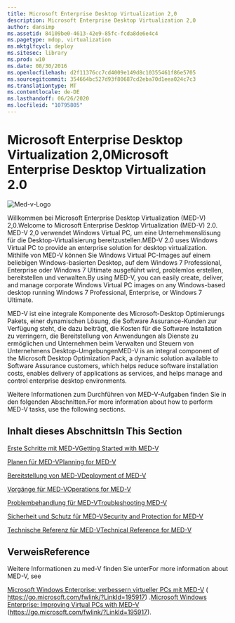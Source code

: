 ```yaml
---
title: Microsoft Enterprise Desktop Virtualization 2,0
description: Microsoft Enterprise Desktop Virtualization 2,0
author: dansimp
ms.assetid: 84109be0-4613-42e9-85fc-fcda8de6e4c4
ms.pagetype: mdop, virtualization
ms.mktglfcycl: deploy
ms.sitesec: library
ms.prod: w10
ms.date: 08/30/2016
ms.openlocfilehash: d2f11376cc7cd4009e149d8c10355461f86e5705
ms.sourcegitcommit: 354664bc527d93f80687cd2eba70d1eea024c7c3
ms.translationtype: MT
ms.contentlocale: de-DE
ms.lasthandoff: 06/26/2020
ms.locfileid: "10795805"
---
```

# <span data-ttu-id="ebda2-103">Microsoft Enterprise Desktop Virtualization 2,0</span><span class="sxs-lookup"><span data-stu-id="ebda2-103">Microsoft Enterprise Desktop Virtualization 2.0</span></span>


![Med-v-Logo](images/med-v2logo.gif)

<span data-ttu-id="ebda2-105">Willkommen bei Microsoft Enterprise Desktop Virtualization (MED-V) 2,0.</span><span class="sxs-lookup"><span data-stu-id="ebda2-105">Welcome to Microsoft Enterprise Desktop Virtualization (MED-V) 2.0.</span></span> <span data-ttu-id="ebda2-106">MED-V 2,0 verwendet Windows Virtual PC, um eine Unternehmenslösung für die Desktop-Virtualisierung bereitzustellen.</span><span class="sxs-lookup"><span data-stu-id="ebda2-106">MED-V 2.0 uses Windows Virtual PC to provide an enterprise solution for desktop virtualization.</span></span> <span data-ttu-id="ebda2-107">Mithilfe von MED-V können Sie Windows Virtual PC-Images auf einem beliebigen Windows-basierten Desktop, auf dem Windows 7 Professional, Enterprise oder Windows 7 Ultimate ausgeführt wird, problemlos erstellen, bereitstellen und verwalten.</span><span class="sxs-lookup"><span data-stu-id="ebda2-107">By using MED-V, you can easily create, deliver, and manage corporate Windows Virtual PC images on any Windows-based desktop running Windows 7 Professional, Enterprise, or Windows 7 Ultimate.</span></span>

<span data-ttu-id="ebda2-108">MED-V ist eine integrale Komponente des Microsoft-Desktop Optimierungs Pakets, einer dynamischen Lösung, die Software Assurance-Kunden zur Verfügung steht, die dazu beiträgt, die Kosten für die Software Installation zu verringern, die Bereitstellung von Anwendungen als Dienste zu ermöglichen und Unternehmen beim Verwalten und Steuern von Unternehmens Desktop-Umgebungen</span><span class="sxs-lookup"><span data-stu-id="ebda2-108">MED-V is an integral component of the Microsoft Desktop Optimization Pack, a dynamic solution available to Software Assurance customers, which helps reduce software installation costs, enables delivery of applications as services, and helps manage and control enterprise desktop environments.</span></span>

<span data-ttu-id="ebda2-109">Weitere Informationen zum Durchführen von MED-V-Aufgaben finden Sie in den folgenden Abschnitten.</span><span class="sxs-lookup"><span data-stu-id="ebda2-109">For more information about how to perform MED-V tasks, use the following sections.</span></span>

## <span data-ttu-id="ebda2-110">Inhalt dieses Abschnitts</span><span class="sxs-lookup"><span data-stu-id="ebda2-110">In This Section</span></span>


[<span data-ttu-id="ebda2-111">Erste Schritte mit MED-V</span><span class="sxs-lookup"><span data-stu-id="ebda2-111">Getting Started with MED-V</span></span>](getting-started-with-med-vmedv2.md)

[<span data-ttu-id="ebda2-112">Planen für MED-V</span><span class="sxs-lookup"><span data-stu-id="ebda2-112">Planning for MED-V</span></span>](planning-for-med-v.md)

[<span data-ttu-id="ebda2-113">Bereitstellung von MED-V</span><span class="sxs-lookup"><span data-stu-id="ebda2-113">Deployment of MED-V</span></span>](deployment-of-med-v.md)

[<span data-ttu-id="ebda2-114">Vorgänge für MED-V</span><span class="sxs-lookup"><span data-stu-id="ebda2-114">Operations for MED-V</span></span>](operations-for-med-v.md)

[<span data-ttu-id="ebda2-115">Problembehandlung für MED-V</span><span class="sxs-lookup"><span data-stu-id="ebda2-115">Troubleshooting MED-V</span></span>](troubleshooting-med-vmedv2.md)

[<span data-ttu-id="ebda2-116">Sicherheit und Schutz für MED-V</span><span class="sxs-lookup"><span data-stu-id="ebda2-116">Security and Protection for MED-V</span></span>](security-and-protection-for-med-v.md)

[<span data-ttu-id="ebda2-117">Technische Referenz für MED-V</span><span class="sxs-lookup"><span data-stu-id="ebda2-117">Technical Reference for MED-V</span></span>](technical-reference-for-med-v.md)

## <span data-ttu-id="ebda2-118">Verweis</span><span class="sxs-lookup"><span data-stu-id="ebda2-118">Reference</span></span>


<span data-ttu-id="ebda2-119">Weitere Informationen zu med-V finden Sie unter</span><span class="sxs-lookup"><span data-stu-id="ebda2-119">For more information about MED-V, see</span></span>

<span data-ttu-id="ebda2-120">[Microsoft Windows Enterprise: verbessern virtueller PCs mit MED-V](https://go.microsoft.com/fwlink/?LinkId=195917) ( https://go.microsoft.com/fwlink/?LinkId=195917) .</span><span class="sxs-lookup"><span data-stu-id="ebda2-120">[Microsoft Windows Enterprise: Improving Virtual PCs with MED-V](https://go.microsoft.com/fwlink/?LinkId=195917) (https://go.microsoft.com/fwlink/?LinkId=195917).</span></span>

 

 





